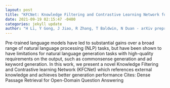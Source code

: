 ```yaml
--- 
layout: post 
title: "KFCNet: Knowledge Filtering and Contrastive Learning Network for Generative Commonsense Reasoning" 
date: 2021-09-19 02:15:47 -0400 
categories: jekyll update 
author: "H Li, Y Gong, J Jiao, R Zhang, T Baldwin, N Duan - arXiv preprint arXiv:2109.06704, 2021" 
--- 
```

Pre-trained language models have led to substantial gains over a broad range of natural language processing (NLP) tasks, but have been shown to have limitations for natural language generation tasks with high-quality requirements on the output, such as commonsense generation and ad keyword generation. In this work, we present a novel Knowledge Filtering and Contrastive learning Network (KFCNet) which references external knowledge and achieves better generation performance Cites: Dense Passage Retrieval for Open-Domain Question Answering